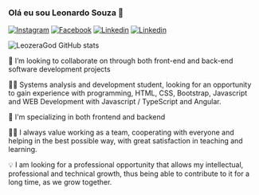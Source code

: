 
### Olá eu sou Leonardo Souza 🤙

[![Instagram](https://img.shields.io/badge/Instagram-E4405F?style=for-the-badge&logo=instagram&logoColor=white)](https://www.instagram.com/leonardodesouzaof?igsh=Y3M4NXQ1c2IxaWkw&utm_source=qr)
[![Facebook](https://img.shields.io/badge/Facebook-1877F2?style=for-the-badge&logo=facebook&logoColor=white)](https://www.facebook.com/profile.php?id=100015636822470)
[![Linkedin](https://img.shields.io/badge/LinkedIn-0077B5?style=for-the-badge&logo=linkedin&logoColor=white)](https://www.linkedin.com/in/leonardo-souza-executivo-relacionamento/)
[![Linkedin](https://img.shields.io/badge/WhatsApp-25D366?style=for-the-badge&logo=whatsapp&logoColor=white)](https://api.whatsapp.com/send?phone=5546991410123)


![LeozeraGod GitHub stats](https://github-readme-stats.vercel.app/api?username=LeozeraGod&show_icons=true&theme=merko)






💞️ I’m looking to collaborate on through both front-end and back-end software development projects



👨‍🎓 Systems analysis and development student, looking for an opportunity to gain experience with programming, HTML, CSS, Bootstrap, Javascript and WEB Development with Javascript / TypeScript and Angular.

🚀 I'm specializing in both frontend and backend

👨‍💻 I always value working as a team, cooperating with everyone and helping in the best possible way, with great satisfaction in teaching and learning.

💡 I am looking for a professional opportunity that allows my intellectual, professional and technical growth, thus being able to contribute to it for a long time, as we grow together.
